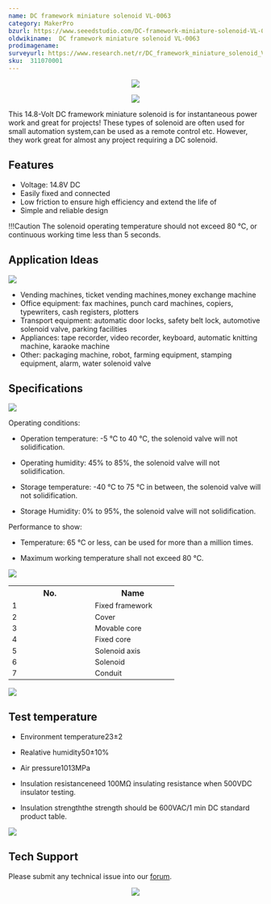 ```yaml
---
name: DC framework miniature solenoid VL-0063
category: MakerPro
bzurl: https://www.seeedstudio.com/DC-framework-miniature-solenoid-VL-0063-p-1049.html
oldwikiname:  DC framework miniature solenoid VL-0063
prodimagename:
surveyurl: https://www.research.net/r/DC_framework_miniature_solenoid_VL-0063
sku:  311070001
---
```


<p style="text-align:center"><a href=target="_blank"><img src="https://files.seeedstudio.com/wiki/DC_framework_miniature_solenoid_VL-0063/img/DC.png" border=0 /></a></p>

<p style="text-align:center"><a href="https://www.seeedstudio.com/DC-framework-miniature-solenoid-VL-0063-p-1049.html" target="_blank"><img src="https://files.seeedstudio.com/wiki/Seeed-WiKi/docs/images/get_one_now.png" border=0 /></a></p> 

This 14.8-Volt DC framework miniature solenoid is for instantaneous power work and great for projects! These types of solenoid are often used for small automation system,can be used as a remote control etc. However, they work great for almost any project requiring a DC solenoid.

##   Features

*   Voltage: 14.8V DC
*   Easily fixed and connected
*   Low friction to ensure high efficiency and extend the life of
*   Simple and reliable design

!!!Caution
     The solenoid operating temperature should not exceed 80 ℃, or continuous working time less than 5 seconds.

##   Application Ideas

![](https://files.seeedstudio.com/wiki/DC_framework_miniature_solenoid_VL-0063/img/HCNE1-0520-2-.jpg)

*   Vending machines, ticket vending machines,money exchange machine
*   Office equipment: fax machines, punch card machines, copiers, typewriters, cash registers, plotters
*   Transport equipment: automatic door locks, safety belt lock, automotive solenoid valve, parking facilities
*   Appliances: tape recorder, video recorder, keyboard, automatic knitting machine, karaoke machine
*   Other: packaging machine, robot, farming equipment, stamping equipment, alarm, water solenoid valve

##   Specifications

![](https://files.seeedstudio.com/wiki/DC_framework_miniature_solenoid_VL-0063/img/VL-0063.jpg)

Operating conditions:

*   Operation temperature: -5 ℃ to 40 ℃, the solenoid valve will not solidification.

*   Operating humidity: 45% to 85%, the solenoid valve will not solidification.

*   Storage temperature: -40 ℃ to 75 ℃ in between, the solenoid valve will not solidification.

*   Storage Humidity: 0% to 95%, the solenoid valve will not solidification.

Performance to show:

*   Temperature: 65 ℃ or less, can be used for more than a million times.

*   Maximum working temperature shall not exceed 80 ℃.

![](https://files.seeedstudio.com/wiki/DC_framework_miniature_solenoid_VL-0063/img/HCNE1-0520-3-.jpg)

<table >
<tr>
<th>No.
</th>
<th>Name
</th></tr>
<tr style="font-size: 90%">
<td width="150"> 1
</td>
<td width="150">  Fixed framework
</td></tr>
<tr style="font-size: 90%">
<td width="150"> 2
</td>
<td width="150">  Cover
</td></tr>
<tr style="font-size: 90%">
<td width="150"> 3
</td>
<td width="150">  Movable core
</td></tr>
<tr style="font-size: 90%">
<td width="150"> 4
</td>
<td width="150">  Fixed core
</td></tr>
<tr style="font-size: 90%">
<td width="150"> 5
</td>
<td width="150">  Solenoid axis
</td></tr>
<tr style="font-size: 90%">
<td width="150"> 6
</td>
<td width="150">  Solenoid
</td></tr>
<tr style="font-size: 90%">
<td width="150"> 7
</td>
<td width="150">  Conduit
</td></tr></table>

![](https://files.seeedstudio.com/wiki/DC_framework_miniature_solenoid_VL-0063/img/HCNE1-0520-4-.jpg)

##   Test temperature

*   Environment temperature23±2

*   Realative humidity50±10%

*   Air pressure1013MPa

*   Insulation resistanceneed 100MΩ insulating resistance when 500VDC insulator testing.

*   Insulation strengththe strength should be 600VAC/1 min DC standard product table.

![](https://files.seeedstudio.com/wiki/DC_framework_miniature_solenoid_VL-0063/img/HCNE1-0520-5-.jpg)

## Tech Support
Please submit any technical issue into our [forum](https://forum.seeedstudio.com/). <br /><p style="text-align:center"><a href="https://www.seeedstudio.com/act-4.html?utm_source=wiki&utm_medium=wikibanner&utm_campaign=newproducts" target="_blank"><img src="https://files.seeedstudio.com/wiki/Wiki_Banner/new_product.jpg" /></a></p>